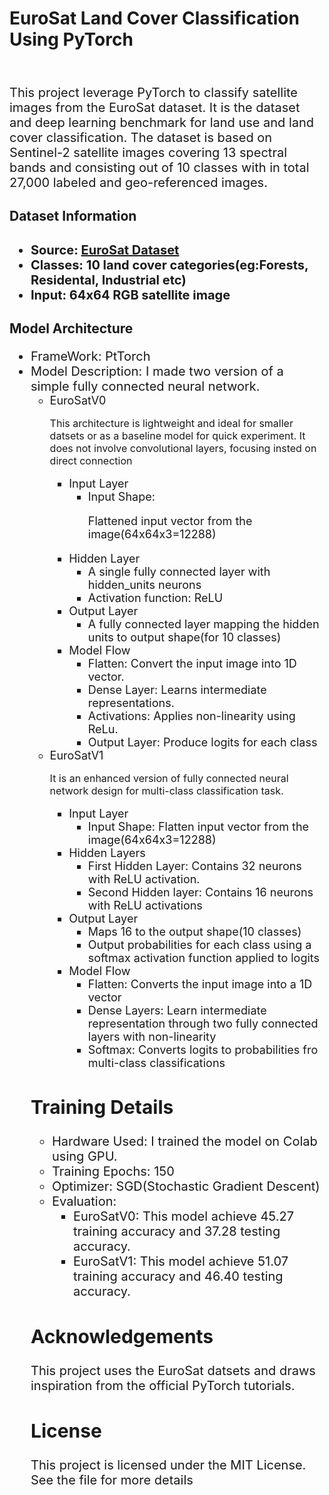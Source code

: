 <h1>EuroSat Land Cover Classification Using PyTorch</h1>
  <br>
<p style="font-size:20px">This   project leverage PyTorch to classify satellite images from the EuroSat dataset. It is the dataset and deep learning benchmark for land use and land cover classification. The dataset is based on Sentinel-2 satellite images covering 13 spectral bands and consisting out of 10 classes with in total 27,000 labeled and geo-referenced images. </p>

<h2>Dataset Information <h2>
<ul style="font-size:20px">
   <li>Source: <a href="https://pytorch.org/vision/main/generated/torchvision.datasets.EuroSAT.html#torchvision.datasets.EuroSAT">EuroSat Dataset</a></li>
   <li>Classes: 10 land cover categories(eg:Forests, Residental, Industrial etc)</li>
   <li>Input: 64x64 RGB satellite image</li>
</ul>

<h2>Model Architecture</h2>
<ul style="font-size:20px">
  <li>FrameWork: PtTorch</li>
  <li>Model Description: I made two version of a simple fully connected neural network.
       <ul style="font-size:18px">
          <li>EuroSatV0
              <p style="font-size:16px">This architecture is lightweight and ideal for smaller datsets or as a baseline model for quick experiment. It does not involve convolutional layers, focusing insted on direct connection</p>
              <ul>
                  <li>Input Layer
                     <ul>
                       <li>Input Shape:<p>Flattened input vector from the image(64x64x3=12288)</p></li>
                     </ul>
                  </li>
                  <li>Hidden Layer
                      <ul>
                         <li>A single fully connected layer with hidden_units neurons</li>
                         <li>Activation function: ReLU</li>
                      </ul>
                    </li>
                    <li> Output Layer
                        <ul>
                            <li>A fully connected layer mapping the hidden units to output shape(for 10 classes)</li>
                        </ul>
                    </li>
                    <li>Model Flow
                        <ul>
                            <li>Flatten: Convert the input image into 1D vector.</li>
                            <li>Dense Layer: Learns intermediate representations.
                            </li>
                            <li>Activations: Applies non-linearity using ReLu.
                            </li>
                            <li>Output Layer: Produce logits for each class</li>
                            </ul>
                    </li>
       </ul>
  </li>
  <li>EuroSatV1
  <p style="font-size:16px">It is an enhanced version of fully connected neural network design for multi-class classification task.</p>
    <ul>
        <li>Input Layer
            <ul>
                <li>Input Shape: Flatten input vector from the image(64x64x3=12288)
            </ul>
        </li>
        <li>Hidden Layers
            <ul>
                <li>First Hidden Layer: Contains 32 neurons with ReLU activation.</li>
                <li>Second Hidden layer: Contains 16 neurons with ReLU activations</li>
            </ul>
        </li>
        <li> Output Layer
            <ul>
                <li>Maps 16 to the output shape(10 classes)
                </li>
                <li>Output probabilities for each class using a softmax activation function applied to logits</li>
            </ul>
        </li>
        <li>Model Flow
            <ul>
                <li>Flatten: Converts the input image into a 1D vector</li>
                <li>Dense Layers: Learn intermediate representation through two fully connected layers with non-linearity</li>
                <li>Softmax: Converts logits to probabilities fro multi-class classifications</li>
            </ul>
        </li>
    </ul>
  </li>
</ul>
<h2>Training Details</h2>
<ul>
    <li>Hardware Used: I trained the model on Colab using GPU.</li>
    <li>Training Epochs: 150</li>
    <li>Optimizer: SGD(Stochastic Gradient Descent)</li>
    <li>Evaluation:
        <ul>
            <li>EuroSatV0: This model achieve 45.27 training accuracy and 37.28 testing accuracy.
            </li>
            <li>EuroSatV1: This model achieve 51.07 training accuracy and 46.40 testing accuracy.</li>
        </ul>
    </li>
</ul>
<h2>Acknowledgements</h2>
<p>This project uses the EuroSat datsets and draws inspiration from the official PyTorch tutorials. 

<h2>License</h2>
<p>This project is licensed under the MIT License. See the file for more details</p>